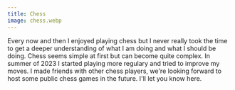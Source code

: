```yaml
---
title: Chess
image: chess.webp
---
```


Every now and then I enjoyed playing chess but I never really took the time to get a deeper understanding of what I am doing and what I should be doing. Chess seems simple at first but can become quite complex. In summer of 2023 I started playing more regulary and tried to improve my moves. I made friends with other chess players, we're looking forward to host some public chess games in the future. I'll let you know here.
